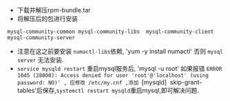 * 下载并解压rpm-bundle.tar
* 将解压后的包进行安装<br/>

`mysql-community-common
 mysql-community-libs 
 mysql-community-client 
 mysql-community-server  
`
* 注意在这之前要安装 `numactl-libs`依赖, 'yum -y install numactl' 否则 `mysql server` 无法安装.
* `service mysqld restart` 重启mysql服务后, 'mysql -u root' 如果报错 `ERROR 1045 (28000): Access denied for user 'root'@'localhost' (using password: NO)' , 应修改 /etc/my.cnf ,添加
  `[mysqld]
  skip-grant-tables'后保存,`systemctl restart mysqld`重启mysql,即可解决问题.

